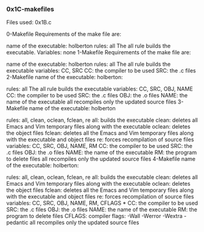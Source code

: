 ### 0x1C-makefiles
Files used: 0x1B.c

0-Makefile
Requirements of the make file are:

name of the executable: holberton
rules: all
The all rule builds the executable.
Variables: none
1-Makefile
Requirements of the make file are:

name of the executable: holberton
rules: all
The all rule builds the executable
variables: CC, SRC
CC: the compiler to be used
SRC: the .c files
2-Makefile
name of the executable: holberton:

rules: all
The all rule builds the executable
variables: CC, SRC, OBJ, NAME
CC: the compiler to be used
SRC: the .c files
OBJ: the .o files
NAME: the name of the executable
all recompiles only the updated source files
3-Makefile
name of the executable: holberton

rules: all, clean, oclean, fclean, re
all: builds the executable
clean: deletes all Emacs and Vim temporary files along with the executable
oclean: deletes the object files
fclean: deletes all the Emacs and Vim temporary files along with the executable and object files
re: forces recompilation of source files
variables: CC, SRC, OBJ, NAME, RM
CC: the compiler to be used
SRC: the .c files
OBJ: the .o files
NAME: the name of the executable
RM: the program to delete files
all recompiles only the updated source files
4-Makefile
name of the executable: holberton:

rules: all, clean, oclean, fclean, re
all: builds the executable
clean: deletes all Emacs and Vim temporary files along with the executable
oclean: deletes the object files
fclean: deletes all the Emacs and Vim temporary files along with the executable and object files
re: forces recompilation of source files
variables: CC, SRC, OBJ, NAME, RM, CFLAGS * CC: the compiler to be used
SRC: the .c files
OBJ: the .o files
NAME: the name of the executable
RM: the program to delete files
CFLAGS: compiler flags: -Wall -Werror -Wextra -pedantic
all recompiles only the updated source files
